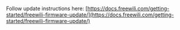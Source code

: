 Follow update instructions here: [https://docs.freewili.com/getting-started/freewili-firmware-update/](https://docs.freewili.com/getting-started/freewili-firmware-update/)
